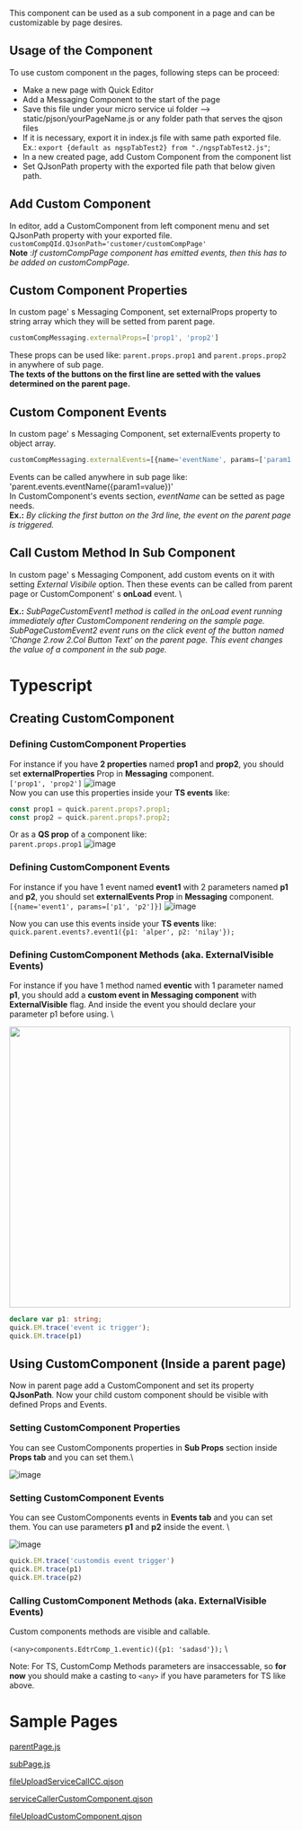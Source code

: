 This component can be used as a sub component in a page and can be customizable by page desires.

## Usage of the Component
To use custom component ın the pages, following steps can be proceed:
*  Make a new page with Quick Editor
*  Add a Messaging Component to the start of the page
*  Save this file under your micro service ui folder --> static/pjson/yourPageName.js or any folder path that serves the qjson files
*  If it is necessary, export it in index.js file with same path exported file.
 Ex.: `export {default as ngspTabTest2} from "./ngspTabTest2.js"`;
*  In a new created page, add Custom Component from the component list
*  Set QJsonPath property with the exported file path that below given path.


## Add Custom Component
In editor, add a CustomComponent from left component menu and set QJsonPath property with your exported file.
`customCompQId.QJsonPath='customer/customCompPage'` \
**Note** :*If customCompPage component has emitted events, then this has to be added on customCompPage.*

## Custom Component Properties
In custom page' s Messaging Component, set externalProps property to string array which they will be setted from parent page.
```js
customCompMessaging.externalProps=['prop1', 'prop2']
```
These props can be used like: `parent.props.prop1` and `parent.props.prop2` in anywhere of sub page. \
**The texts of the buttons on the first line are setted with the values ​​determined on the parent page.**

## Custom Component Events
In custom page' s Messaging Component, set externalEvents property to object array.
```js
customCompMessaging.externalEvents=[{name='eventName', params=['param1', 'param2']}]
```
Events can be called anywhere in sub page like: 'parent.events.eventName({param1=value})' \
In CustomComponent's events section, *eventName* can be setted as page needs. \
**Ex.:** *By clicking the first button on the 3rd line, the event on the parent page is triggered.*

## Call Custom Method In Sub Component
In custom page' s Messaging Component, add custom events on it with setting *External Visibile* option. Then these events can be called from parent page or CustomComponent' s **onLoad** event. \

**Ex.:** *SubPageCustomEvent1 method is called in the onLoad event running immediately after CustomComponent rendering on the sample page. SubPageCustomEvent2 event runs on the click event of the button named 'Change 2.row 2.Col Button Text' on the parent page. This event changes the value of a component in the sub page.*


# Typescript
## Creating CustomComponent
### Defining CustomComponent Properties
For instance if you have **2 properties** named **prop1** and **prop2**, you should set **externalProperties** Prop in **Messaging** component. \
`['prop1', 'prop2']` ![image](https://cdn.softtech.com.tr/ngsp-quick/nemo/dev/mdImages/customComponent/props.png) \
Now you can use this properties inside your **TS events** like:
```ts
const prop1 = quick.parent.props?.prop1;
const prop2 = quick.parent.props?.prop2;
```
Or as a **QS prop** of a component like:\
`parent.props.prop1` ![image](https://cdn.softtech.com.tr/ngsp-quick/nemo/dev/mdImages/customComponent/qsProps.png)


### Defining CustomComponent Events
For instance if you have 1 event named **event1** with 2 parameters named **p1** and **p2**, you should set **externalEvents Prop** in **Messaging** component. \
`[{name='event1', params=['p1', 'p2']}]` ![image](https://cdn.softtech.com.tr/ngsp-quick/nemo/dev/mdImages/customComponent/externalEventsProps.png)

Now you can use this events inside your **TS events** like: `quick.parent.events?.event1({p1: 'alper', p2: 'nilay'});`

### Defining CustomComponent Methods (aka. ExternalVisible Events)
For instance if you have 1 method named **eventic** with 1 parameter named **p1**, you should add a **custom event in Messaging component** with **ExternalVisible** flag. And inside the event you should declare your parameter p1 before using. \

<img src="https://cdn.softtech.com.tr/ngsp-quick/nemo/dev/mdImages/customComponent/externalVisible.png" width="500px" height="auto">

```ts
declare var p1: string;
quick.EM.trace('event ic trigger');
quick.EM.trace(p1)
```

## Using CustomComponent (Inside a parent page)
Now in parent page add a CustomComponent and set its property **QJsonPath**. Now your child custom component should be visible with defined Props and Events.
### Setting CustomComponent Properties
You can see CustomComponents properties in **Sub Props** section inside **Props tab** and you can set them.\

![image](https://cdn.softtech.com.tr/ngsp-quick/nemo/dev/mdImages/customComponent/subProps.png)
### Setting CustomComponent Events
You can see CustomComponents events in **Events tab** and you can set them. You can use parameters **p1** and **p2** inside the event. \

![image](https://cdn.softtech.com.tr/ngsp-quick/nemo/dev/mdImages/customComponent/eventsTab.png)

```ts
quick.EM.trace('customdis event trigger')
quick.EM.trace(p1)
quick.EM.trace(p2)
```
### Calling CustomComponent Methods (aka. ExternalVisible Events)
Custom components methods are visible and callable.

`(<any>components.EdtrComp_1.eventic)({p1: 'sadasd'});` \

Note: For TS, CustomComp Methods parameters are insaccessable, so **for now** you should make a casting to `<any>` if you have parameters for TS like above.


# Sample Pages

<a href="https://cdn.softtech.com.tr/ngsp-quick/nemo/dev/mdScripts/customComponent/parentPage.js" target="_blank">parentPage.js</a>

<a href="https://cdn.softtech.com.tr/ngsp-quick/nemo/dev/mdScripts/customComponent/subPage.js" target="_blank">subPage.js</a>

<a href="https://cdn.softtech.com.tr/ngsp-quick/nemo/dev/mdScripts/customComponent/fileUploadServiceCallCC.qjson" target="_blank">fileUploadServiceCallCC.qjson</a>

<a href="https://cdn.softtech.com.tr/ngsp-quick/nemo/dev/mdScripts/customComponent/serviceCallerCustomComponent.qjson" target="_blank">serviceCallerCustomComponent.qjson</a>

<a href="https://cdn.softtech.com.tr/ngsp-quick/nemo/dev/mdScripts/customComponent/fileUploadCustomComponent.qjson" target="_blank">fileUploadCustomComponent.qjson</a>